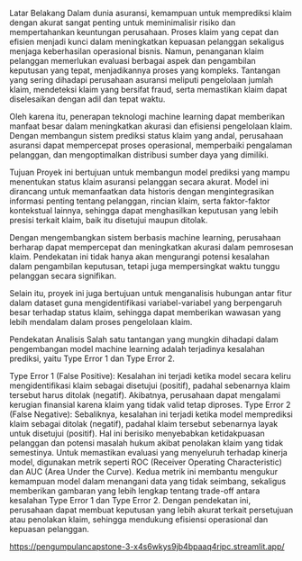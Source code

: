 Latar Belakang
Dalam dunia asuransi, kemampuan untuk memprediksi klaim dengan akurat sangat penting untuk meminimalisir risiko dan mempertahankan keuntungan perusahaan. Proses klaim yang cepat dan efisien menjadi kunci dalam meningkatkan kepuasan pelanggan sekaligus menjaga keberhasilan operasional bisnis. Namun, penanganan klaim pelanggan memerlukan evaluasi berbagai aspek dan pengambilan keputusan yang tepat, menjadikannya proses yang kompleks. Tantangan yang sering dihadapi perusahaan asuransi meliputi pengelolaan jumlah klaim, mendeteksi klaim yang bersifat fraud, serta memastikan klaim dapat diselesaikan dengan adil dan tepat waktu.

Oleh karena itu, penerapan teknologi machine learning dapat memberikan manfaat besar dalam meningkatkan akurasi dan efisiensi pengelolaan klaim. Dengan membangun sistem prediksi status klaim yang andal, perusahaan asuransi dapat mempercepat proses operasional, memperbaiki pengalaman pelanggan, dan mengoptimalkan distribusi sumber daya yang dimiliki.

Tujuan
Proyek ini bertujuan untuk membangun model prediksi yang mampu menentukan status klaim asuransi pelanggan secara akurat. Model ini dirancang untuk memanfaatkan data historis dengan mengintegrasikan informasi penting tentang pelanggan, rincian klaim, serta faktor-faktor kontekstual lainnya, sehingga dapat menghasilkan keputusan yang lebih presisi terkait klaim, baik itu disetujui maupun ditolak.

Dengan mengembangkan sistem berbasis machine learning, perusahaan berharap dapat mempercepat dan meningkatkan akurasi dalam pemrosesan klaim. Pendekatan ini tidak hanya akan mengurangi potensi kesalahan dalam pengambilan keputusan, tetapi juga mempersingkat waktu tunggu pelanggan secara signifikan.

Selain itu, proyek ini juga bertujuan untuk menganalisis hubungan antar fitur dalam dataset guna mengidentifikasi variabel-variabel yang berpengaruh besar terhadap status klaim, sehingga dapat memberikan wawasan yang lebih mendalam dalam proses pengelolaan klaim.

Pendekatan Analisis
Salah satu tantangan yang mungkin dihadapi dalam pengembangan model machine learning adalah terjadinya kesalahan prediksi, yaitu Type Error 1 dan Type Error 2.

Type Error 1 (False Positive): Kesalahan ini terjadi ketika model secara keliru mengidentifikasi klaim sebagai disetujui (positif), padahal sebenarnya klaim tersebut harus ditolak (negatif). Akibatnya, perusahaan dapat mengalami kerugian finansial karena klaim yang tidak valid tetap diproses.
Type Error 2 (False Negative): Sebaliknya, kesalahan ini terjadi ketika model memprediksi klaim sebagai ditolak (negatif), padahal klaim tersebut sebenarnya layak untuk disetujui (positif). Hal ini berisiko menyebabkan ketidakpuasan pelanggan dan potensi masalah hukum akibat penolakan klaim yang tidak semestinya.
Untuk memastikan evaluasi yang menyeluruh terhadap kinerja model, digunakan metrik seperti ROC (Receiver Operating Characteristic) dan AUC (Area Under the Curve). Kedua metrik ini membantu mengukur kemampuan model dalam menangani data yang tidak seimbang, sekaligus memberikan gambaran yang lebih lengkap tentang trade-off antara kesalahan Type Error 1 dan Type Error 2. Dengan pendekatan ini, perusahaan dapat membuat keputusan yang lebih akurat terkait persetujuan atau penolakan klaim, sehingga mendukung efisiensi operasional dan kepuasan pelanggan.

https://pengumpulancapstone-3-x4s6wkys9jb4bpaaq4ripc.streamlit.app/
